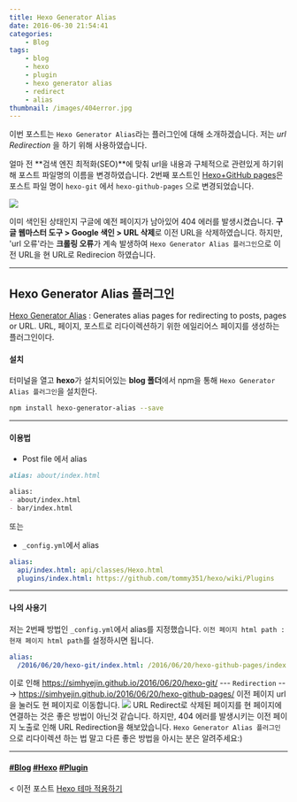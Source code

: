 ```yaml
---
title: Hexo Generator Alias
date: 2016-06-30 21:54:41
categories: 
	- Blog
tags:
	- blog 
	- hexo
	- plugin
	- hexo generator alias
	- redirect
	- alias
thumbnail: /images/404error.jpg
---
```


이번 포스트는 `Hexo Generator Alias`라는 플러그인에 대해 소개하겠습니다.
저는 _url Redirection_ 을 하기 위해 사용하였습니다.

얼마 전 **검색 엔진 최적화(SEO)**에 맞춰 url을 내용과 구체적으로 관련있게 하기위해 포스트 파일명의 이름을 변경하였습니다.
2번째 포스트인 [Hexo+GitHub pages](https://simhyejin.github.io/2016/06/20/hexo-github-pages/)은 포스트 파일 명이 `hexo-git` 에서 `hexo-github-pages` 으로 변경되었습니다.

![](/images/dup_hexo_git.png)

이미 색인된 상태인지 구글에 예전 페이지가 남아있어 404 에러를 발생시켰습니다. 
**구글 웹마스터 도구 > Google 색인 > URL 삭제**로 이전 URL을 삭제하였습니다. 하지만, 'url 오류'라는 **크롤링 오류**가 계속 발생하여 `Hexo Generator Alias 플러그인`으로 이전 URL을 현 URL로 Redirecion 하였습니다. 

---
## Hexo Generator Alias 플러그인
[Hexo Generator Alias](https://github.com/hexojs/hexo-generator-alias) : Generates alias pages for redirecting to posts, pages or URL.
URL, 페이지, 포스트로 리다이렉션하기 위한 에일리어스 페이지를 생성하는 플러그인이다.

#### 설치
터미널을 열고 **hexo**가 설치되어있는 **blog 폴더**에서 npm을 통해 `Hexo Generator Alias 플러그인`을 설치한다.
```bash
npm install hexo-generator-alias --save
```
---
#### 이용법
- Post file 에서 alias 
```md
alias: about/index.html

alias:
- about/index.html
- bar/index.html
```
또는 
- `_config.yml`에서 alias
```yml
alias:
  api/index.html: api/classes/Hexo.html
  plugins/index.html: https://github.com/tommy351/hexo/wiki/Plugins
```
---
#### 나의 사용기
저는 2번째 방법인 `_config.yml`에서 alias를 지정했습니다.
`이전 페이지 html path : 현재 페이지 html path`를 설정하시면 됩니다.
```yml
alias:
  /2016/06/20/hexo-git/index.html: /2016/06/20/hexo-github-pages/index.html
```
이로 인해 
https://simhyejin.github.io/2016/06/20/hexo-git/
--- `Redirection` ---> 
https://simhyejin.github.io/2016/06/20/hexo-github-pages/
이전 페이지 url을 눌러도 현 페이지로 이동합니다.
![](/images/redirection.png)
URL Redirect로 삭제된 페이지를 현 페이지에 연결하는 것은 좋은 방법이 아닌것 같습니다.
하지만, 404 에러를 발생시키는 이전 페이지 노출로 인해 URL Redirection을 해보았습니다.
`Hexo Generator Alias 플러그인`으로 리다이렉션 하는 법 말고 다른 좋은 방법을 아시는 분은 알려주세요:)

---
#### [#Blog](https://simhyejin.github.io/tags/blog/) [#Hexo](https://simhyejin.github.io/tags/hexo/) [#Plugin](https://simhyejin.github.io/tags/plugin/)
< 이전 포스트 [Hexo 테마 적용하기](https://simhyejin.github.io/2016/06/24/hexo-themes/)
